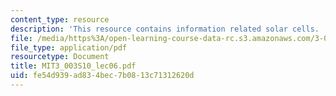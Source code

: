 ```yaml
---
content_type: resource
description: 'This resource contains information related solar cells. '
file: /media/https%3A/open-learning-course-data-rc.s3.amazonaws.com/3-003-principles-of-engineering-practice-spring-2010/fe54d939ad834bec7b0813c71312620d_MIT3_003S10_lec06.pdf
file_type: application/pdf
resourcetype: Document
title: MIT3_003S10_lec06.pdf
uid: fe54d939-ad83-4bec-7b08-13c71312620d
---
```


